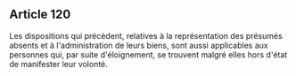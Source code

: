 Article 120
----
Les dispositions qui précèdent, relatives à la représentation des présumés
absents et à l'administration de leurs biens, sont aussi applicables aux
personnes qui, par suite d'éloignement, se trouvent malgré elles hors d'état de
manifester leur volonté.
